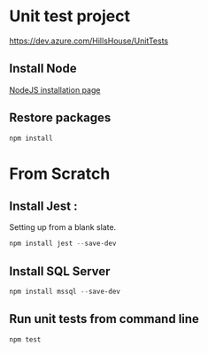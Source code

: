 # Unit test project

https://dev.azure.com/HillsHouse/UnitTests

## Install Node

[NodeJS installation page](https://nodejs.org/en/download)

## Restore packages
```powershell
npm install
```

# From Scratch

## Install Jest :
Setting up from a blank slate.

```powershell
npm install jest --save-dev
```
## Install SQL Server 
```powershell
npm install mssql --save-dev
```

## Run unit tests from command line
```powershell
npm test
```
